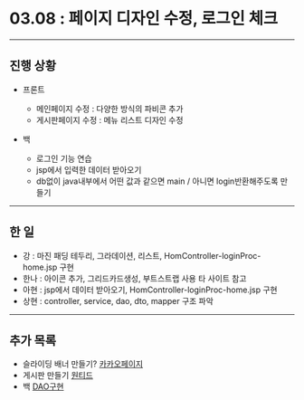 # 03.08 : 페이지 디자인 수정, 로그인 체크

---

## 진행 상황

- 프론트

  - 메인페이지 수정 : 다양한 방식의 파비콘 추가
  - 게시판페이지 수정 : 메뉴 리스트 디자인 수정

- 백
  - 로그인 기능 연습
  - jsp에서 입력한 데이터 받아오기
  - db없이 java내부에서 어떤 값과 같으면 main / 아니면 login반환해주도록 만들기


---

## 한 일

- 강 : 마진 패딩 테두리, 그라데이션, 리스트, HomController-loginProc-home.jsp 구현
- 한나 : 아이콘 추가, 그리드카드생성, 부트스트랩 사용 타 사이트 참고
- 아현 : jsp에서 데이터 받아오기, HomController-loginProc-home.jsp 구현
- 상현 : controller, service, dao, dto, mapper 구조 파악

---

## 추가 목록

- 슬라이딩 배너 만들기? [카카오페이지](https://www.kakaocorp.com/page/kakao/kakaoCulture)
- 게시판 만들기 [원티드](https://www.wanted.co.kr/community/58)
- 백 [DAO구현](https://engkimbs.tistory.com/692)
